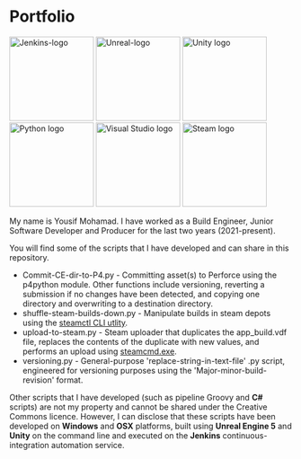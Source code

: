 # Portfolio
<picture>
  <img alt="Jenkins-logo" src="https://octoperf.com/img/integrations/jenkins-icon.png" height=150>
</picture>

<picture>
  <img alt="Unreal-logo" src="https://images.g2crowd.com/uploads/product/image/size_154_by_154/size_154_by_154_09cf52602770b9535b6e2aff09dbf627/unreal-engine.png" height=150>
</picture>

<picture>
  <img alt="Unity logo" src="https://bestwinsoft.com/images/stories/flexicontent/item_474_field_15/l_unity_3d_icon.png" height=150>
</picture>

<picture>
  <img alt="Python logo" src="https://logos-download.com/wp-content/uploads/2016/10/Python_logo_icon.png" height=150>
</picture>

<picture>
  <img alt="Visual Studio logo" src="https://1000logos.net/wp-content/uploads/2020/08/Visual-Studio-Logo.png" height=150>
</picture>

<picture>
  <img alt="Steam logo" src="http://logos-download.com/wp-content/uploads/2016/05/Steam_icon_logo_logotype.png" height=150>
</picture>

My name is Yousif Mohamad. I have worked as a Build Engineer, Junior Software Developer and Producer for the last two years (2021-present).

You will find some of the scripts that I have developed and can share in this repository. 
- Commit-CE-dir-to-P4.py - Committing asset(s) to Perforce using the p4python module. Other functions include versioning, reverting a submission if no changes have been detected, and copying one directory and overwriting to a destination directory.
- shuffle-steam-builds-down.py - Manipulate builds in steam depots using the [steamctl CLI utlity](https://github.com/ValvePython/steamctl). 
- upload-to-steam.py - Steam uploader that duplicates the app_build.vdf file, replaces the contents of the duplicate with new values, and performs an upload using [steamcmd.exe](https://developer.valvesoftware.com/wiki/SteamCMD).
- versioning.py - General-purpose 'replace-string-in-text-file' .py script, engineered for versioning purposes using the 'Major-minor-build-revision' format.

Other scripts that I have developed (such as pipeline Groovy and **C#** scripts) are not my property and cannot be shared under the Creative Commons licence. However, I can disclose that these scripts have been developed on **Windows** and **OSX** platforms, built using **Unreal Engine 5** and **Unity** on the command line and executed on the **Jenkins** continuous-integration automation service.
